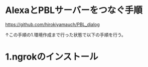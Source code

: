 # AlexaとPBLサーバーをつなぐ手順

https://github.com/hirokiyamauch/PBL_dialog

↑この手順の1.環境作成まで行った状態で以下の手順を行う。
# 1.ngrokのインストール

